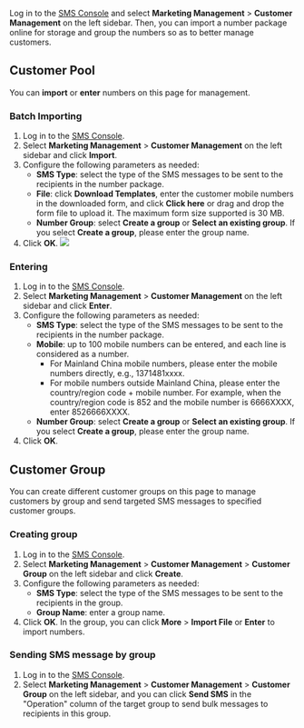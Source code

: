 Log in to the [SMS Console](https://console.cloud.tencent.com/sms) and select **Marketing Management** > **Customer Management** on the left sidebar. Then, you can import a number package online for storage and group the numbers so as to better manage customers.


## Customer Pool
You can **import** or **enter** numbers on this page for management.
### Batch Importing
1. Log in to the [SMS Console](https://console.cloud.tencent.com/sms).
2. Select **Marketing Management** > **Customer Management** on the left sidebar and click **Import**.
3. Configure the following parameters as needed:
	-  **SMS Type**: select the type of the SMS messages to be sent to the recipients in the number package.
	-  **File**: click **Download Templates**, enter the customer mobile numbers in the downloaded form, and click **Click here** or drag and drop the form file to upload it. The maximum form size supported is 30 MB.
	-  **Number Group**: select **Create a group** or **Select an existing group**. If you select **Create a group**, please enter the group name.
4. Click **OK**.
![](https://main.qcloudimg.com/raw/ca54f0d9d8df5a7bd0a8f5392caa6f74.png)


### Entering
1. Log in to the [SMS Console](https://console.cloud.tencent.com/sms).
2. Select **Marketing Management** > **Customer Management** on the left sidebar and click **Enter**.
3. Configure the following parameters as needed:
	-  **SMS Type**: select the type of the SMS messages to be sent to the recipients in the number package.
	- **Mobile**: up to 100 mobile numbers can be entered, and each line is considered as a number.
		-  For Mainland China mobile numbers, please enter the mobile numbers directly, e.g., 1371481xxxx.
		-  For mobile numbers outside Mainland China, please enter the country/region code + mobile number. For example, when the country/region code is 852 and the mobile number is 6666XXXX, enter 8526666XXXX.
	-  **Number Group**: select **Create a group** or **Select an existing group**. If you select **Create a group**, please enter the group name.
4. Click **OK**.



## Customer Group
You can create different customer groups on this page to manage customers by group and send targeted SMS messages to specified customer groups.
### Creating group
1. Log in to the [SMS Console](https://console.cloud.tencent.com/sms).
2. Select **Marketing Management** > **Customer Management** > **Customer Group** on the left sidebar and click **Create**.
3. Configure the following parameters as needed:
	- **SMS Type**: select the type of the SMS messages to be sent to the recipients in the group.
	- **Group Name**: enter a group name.
4. Click **OK**. In the group, you can click **More** > **Import File** or **Enter** to import numbers.


### Sending SMS message by group
1. Log in to the [SMS Console](https://console.cloud.tencent.com/sms).
2. Select **Marketing Management** > **Customer Management** > **Customer Group** on the left sidebar, and you can click **Send SMS** in the "Operation" column of the target group to send bulk messages to recipients in this group.






